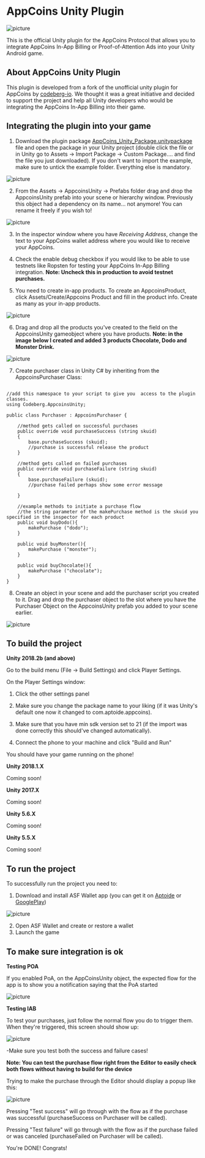 # AppCoins Unity Plugin

![picture](Screenshots/logos.png)

This is the official Unity plugin for the AppCoins Protocol that allows you to integrate AppCoins In-App Billing or Proof-of-Attention Ads into your Unity Android game.

## About AppCoins Unity Plugin
This plugin is developed from a fork of the unofficial unity plugin for AppCoins by [codeberg-io](https://github.com/codeberg-io/AppcoinsUnityPlugin).
 We thought it was a great initiative and decided to support the project and help all Unity developers who would be integrating the AppCoins In-App Billing into their game.

## Integrating the plugin into your game

1. Download the plugin package [AppCoins_Unity_Package.unitypackage](https://github.com/AppStoreFoundation/AppcoinsUnityPlugin/blob/develop/AppCoins_Unity_Package.unitypackage) file and open the package in your Unity project (double click the file or in Unity go to Assets -> Import Package -> Custom Package.... and find the file you just downloaded). If you don't want to import the example, make sure to untick the example folder. Everything else is mandatory.

![picture](Screenshots/shot2.png)

2. From the Assets -> AppcoinsUnity -> Prefabs folder drag and drop the AppcoinsUnity prefab into your scene or hierarchy window. Previously this object had a dependency on its name... not anymore! You can rename it freely if you wish to!

![picture](Screenshots/shot3.png)

3. In the inspector window where you have _Receiving Address_, change the text to your AppCoins wallet address where you would like to receive your AppCoins.

4. Check the enable debug checkbox if you would like to be able to use testnets like Ropsten for testing your AppCoins In-App Billing integration.
**Note: Uncheck this in production to avoid testnet purchases.**

5. You need to create in-app products.
To create an AppcoinsProduct, click Assets/Create/Appcoins Product and fill in the product info. Create as many as your in-app products.

![picture](Screenshots/shot4.png)

6. Drag and drop all the products you've created to the field on the AppcoinsUnity gameobject where you have products.
**Note: in the image below I created and added 3 products Chocolate, Dodo and Monster Drink.**

![picture](Screenshots/shot5.png)

7. Create purchaser class in Unity C# by inheriting from the AppcoinsPurchaser Class:

```

//add this namespace to your script to give you  access to the plugin classes.
using Codeberg.AppcoinsUnity;

public class Purchaser : AppcoinsPurchaser {

	//method gets called on successful purchases
	public override void purchaseSuccess (string skuid)
	{
		base.purchaseSuccess (skuid);
		//purchase is successful release the product
	}

	//method gets called on failed purchases
	public override void purchaseFailure (string skuid)
	{
		base.purchaseFailure (skuid);
		//purchase failed perhaps show some error message

	}

	//example methods to initiate a purchase flow
	//the string parameter of the makePurchase method is the skuid you specified in the inspector for each product
	public void buyDodo(){
		makePurchase ("dodo");
	}

	public void buyMonster(){
		makePurchase ("monster");
	}

	public void buyChocolate(){
		makePurchase ("chocolate");
	}
}
```

8. Create an object in your scene and add the purchaser script you created to it. Drag and drop the purchaser object to the slot where you have the Purchaser Object on the AppcoinsUnity prefab you added to your scene earlier.

![picture](Screenshots/shot6.png)

## To build the project

**Unity 2018.2b (and above)**

Go to the build menu (File -> Build Settings) and click Player Settings.

On the Player Settings window:
1. Click the other settings panel

2. Make sure you change the package name to your liking (if it was Unity's default one now it changed to com.aptoide.appcoins).

3. Make sure that you have min sdk version set to 21 (if the import was done correctly this should've changed automatically).
4. Connect the phone to your machine and click "Build and Run"

You should have your game running on the phone!

**Unity 2018.1.X**

Coming soon!

**Unity 2017.X**

Coming soon!

**Unity 5.6.X**

Coming soon!

**Unity 5.5.X**

Coming soon!

## To run the project
To successfully run the project you need to:
1. Download and install ASF Wallet app (you can get it on [Aptoide](https://asf-wallet-app-store-foundation.en.aptoide.com/?store_name=asf-store) or [GooglePlay](https://play.google.com/store/apps/details?id=com.asfoundation.wallet))

![picture](Screenshots/asfIcon.png)

2. Open ASF Wallet and create or restore a wallet
3. Launch the game

## To make sure integration is ok
**Testing POA**

If you enabled PoA, on the AppCoinsUnity object, the expected flow for the app is to show you a notification saying that the PoA started

![picture](Screenshots/poa.png)

**Testing IAB**

To test your purchases, just follow the normal flow you do to trigger them. When they're triggered, this screen should show up:

![picture](https://www.appstorefoundation.org/img/image-howto-donate.gif)

-Make sure you test both the success and failure cases!

**Note: You can test the purchase flow right from the Editor to easily check both flows without having to build for the device**

Trying to make the purchase through the Editor should display a popup like this:

![picture](Screenshots/editorPopup.png)

Pressing "Test success" will go through with the flow as if the purchase was successful (purchaseSuccess on Purchaser will be called).

Pressing "Test failure" will go through with the flow as if the purchase failed or was canceled (purchaseFailed on Purchaser will be called).

You're DONE! Congrats!
